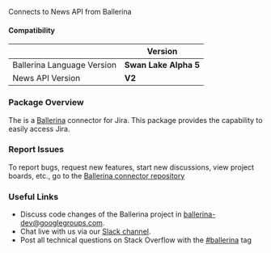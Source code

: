 Connects to News API from Ballerina

#### Compatibility
|                               | Version               |
|-------------------------------|-----------------------|
| Ballerina Language Version    | **Swan Lake Alpha 5** |
|       News API Version        |         **V2**        |

### Package Overview
The <jira> is a [Ballerina](https://ballerina.io/) connector for Jira.
This package provides the capability to easily access Jira.
### Report Issues
To report bugs, request new features, start new discussions, view project boards, etc., go to the [Ballerina connector repository](link)
### Useful Links
- Discuss code changes of the Ballerina project in [ballerina-dev@googlegroups.com](mailto:ballerina-dev@googlegroups.com).
- Chat live with us via our [Slack channel](https://ballerina.io/community/slack/).
- Post all technical questions on Stack Overflow with the [#ballerina](https://stackoverflow.com/questions/tagged/ballerina) tag
